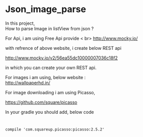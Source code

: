 # Json_image_parse
In this project, <br>How to parse Image in listView from json ?<br>

For Api, i am using Free Api provide
< br> http://www.mocky.io/<br>

with refrence of above website, i create below REST api<br>

http://www.mocky.io/v2/56ea55dc10000007036c18f2

in which you can create your own REST api.

For images i am using, below website : <br>
http://wallpaperhd.in/

For image downloading i am using Picasso,<br>

https://github.com/square/picasso

In your gradle you should add, below code
<code>

compile 'com.squareup.picasso:picasso:2.5.2'

</code>
